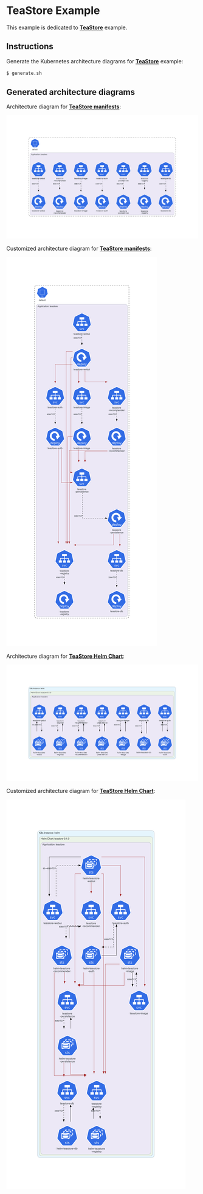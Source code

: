 # TeaStore Example

This example is dedicated to **[TeaStore](https://github.com/DescartesResearch/TeaStore)** example.

## Instructions

Generate the Kubernetes architecture diagrams for **[TeaStore](https://github.com/DescartesResearch/TeaStore)** example:

```sh
$ generate.sh
```

## Generated architecture diagrams

Architecture diagram for **[TeaStore manifests](https://github.com/DescartesResearch/TeaStore/tree/master/examples/kubernetes)**:

![diagrams/teastore-manifests-clusterip.png](diagrams/teastore-manifests-clusterip.png)

Customized architecture diagram for **[TeaStore manifests](https://github.com/DescartesResearch/TeaStore/tree/master/examples/kubernetes)**:

![diagrams/teastore-manifests-clusterip-custom-diagram.png](diagrams/teastore-manifests-clusterip-custom-diagram.png)

Architecture diagram for **[TeaStore Helm Chart](https://github.com/DescartesResearch/TeaStore/tree/master/examples/helm)**:

![diagrams/teastore-helm-chart.png](diagrams/teastore-helm-chart.png)

Customized architecture diagram for **[TeaStore Helm Chart](https://github.com/DescartesResearch/TeaStore/tree/master/examples/helm)**:

![diagrams/teastore-helm-chart-custom-diagram.png](diagrams/teastore-helm-chart-custom-diagram.png)
